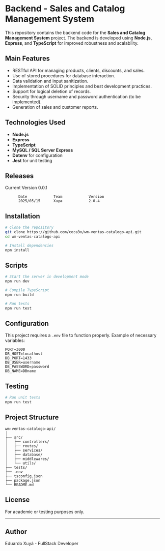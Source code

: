 # Backend - Sales and Catalog Management System

This repository contains the backend code for the **Sales and Catalog Management System** project. The backend is developed using **Node.js**, **Express**, and **TypeScript** for improved robustness and scalability.

## Main Features

- RESTful API for managing products, clients, discounts, and sales.
- Use of stored procedures for database interaction.
- Data validation and input sanitization.
- Implementation of SOLID principles and best development practices.
- Support for logical deletion of records.
- Security through username and password authentication (to be implemented).
- Generation of sales and customer reports.

## Technologies Used

- **Node.js**
- **Express**
- **TypeScript**
- **MySQL / SQL Server Express**
- **Dotenv** for configuration
- **Jest** for unit testing

## Releases

Current Version 0.0.1

```
      Date            Team            Version
      2025/05/15      Xuya            2.0.4
```

## Installation

```bash
# Clone the repository
git clone https://github.com/coca3x/wm-ventas-catalogo-api.git
cd wm-ventas-catalogo-api

# Install dependencies
npm install
```

## Scripts

```bash
# Start the server in development mode
npm run dev

# Compile TypeScript
npm run build

# Run tests
npm run test
```

## Configuration

This project requires a `.env` file to function properly. Example of necessary variables:

```env
PORT=3000
DB_HOST=localhost
DB_PORT=1433
DB_USER=username
DB_PASSWORD=password
DB_NAME=DBname
```

## Testing

```bash
# Run unit tests
npm run test
```

## Project Structure

```
wm-ventas-catalogo-api/
│
├── src/
│   ├── controllers/
│   ├── routes/
│   ├── services/
│   ├── database/
│   ├── middlewares/
│   └── utils/
├── tests/
├── .env
├── tsconfig.json
├── package.json
└── README.md
```

## License

For academic or testing purposes only.

---

## Author

Eduardo Xuyá - FullStack Developer
